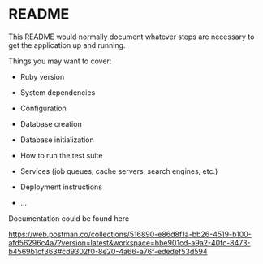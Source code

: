 # README

This README would normally document whatever steps are necessary to get the
application up and running.

Things you may want to cover:

* Ruby version

* System dependencies

* Configuration

* Database creation

* Database initialization

* How to run the test suite

* Services (job queues, cache servers, search engines, etc.)

* Deployment instructions

* ...

Documentation could be found here

https://web.postman.co/collections/516890-e86d8f1a-bb26-4519-b100-afd56296c4a7?version=latest&workspace=bbe901cd-a9a2-40fc-8473-b4569b1cf363#cd9302f0-8e20-4a66-a76f-ededef53d594

